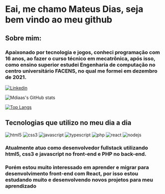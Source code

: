 # Eai, me chamo Mateus Dias, seja bem vindo ao meu github
## Sobre mim:
### Apaixonado por tecnologia e jogos, conheci programação com 16 anos, ao fazer o curso técnico em mecatrônica, após isso, como ensino superior estudei Engenharia de computação no centro universitário FACENS, no qual me formei em dezembro de 2021.
[![Linkedin](https://img.shields.io/badge/LinkedIn-0077B5?style=for-the-badge&logo=linkedin&logoColor=white)](https://www.linkedin.com/in/mateus-augusto-machado-dias-67629415b/)

![Mdiaas's GitHub stats](https://github-readme-stats.vercel.app/api?username=Mdiaas&show_icons=true&bg_color=00000000)

[![Top Langs](https://github-readme-stats.vercel.app/api/top-langs/?username=Mdiaas)](https://github.com/mdiaas/github-readme-stats)
## Tecnologias que utilizo no meu dia a dia
<div style="display:inline-block">
    <img src="https://img.shields.io/badge/HTML5-E34F26?style=for-the-badge&logo=html5&logoColor=white" alt="html5">
    <img src="https://img.shields.io/badge/CSS3-1572B6?style=for-the-badge&logo=css3&logoColor=white" alt="css3">
    <img src="https://img.shields.io/badge/JavaScript-F7DF1E?style=for-the-badge&logo=javascript&logoColor=black" alt="javascript">
    <img src="https://img.shields.io/badge/TypeScript-007ACC?style=for-the-badge&logo=typescript&logoColor=white" alt="typescript">
    <img src="https://img.shields.io/badge/PHP-777BB4?style=for-the-badge&logo=php&logoColor=white" alt="php">
    <img src="https://img.shields.io/badge/React-20232A?style=for-the-badge&logo=react&logoColor=61DAFB" alt="react">
    <img src="https://img.shields.io/badge/Node.js-43853D?style=for-the-badge&logo=node.js&logoColor=white" alt="nodejs">
</div>


### Atualmente atuo como desenvolvedor fullstack utilizando html5, css3 e javascript no front-end e PHP no back-end.
### Porém estou muito interessado em aprender e migrar para desenvolvimento front-end com React, por isso estou estudando muito e desenvolvendo novos projetos para meu aprendizado
